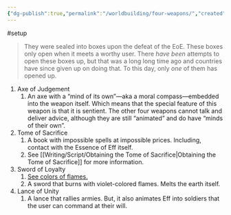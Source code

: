 ```yaml
---
{"dg-publish":true,"permalink":"/worldbuilding/four-weapons/","created":"2025-08-05T11:14:13.849-07:00"}
---
```


#setup 

> They were sealed into boxes upon the defeat of the EoE. These boxes only open when it meets a worthy user. 
> There *have been* attempts to open these boxes up, but that was a long long time ago and countries have since given up on doing that. 
> To this day, only *one* of them has opened up. 

1. Axe of Judgement
	1. An axe with a “mind of its own”—aka a moral compass—embedded into the weapon itself. Which means that the special feature of this weapon is that it is sentient. The other four weapons cannot talk and deliver advice, although they are still “animated” and do have “minds of their own”. 
2. Tome of Sacrifice
	1. A book with impossible spells at impossible prices. Including, contact with the Essence of Eff itself. 
	2. See [[Writing/Script/Obtaining the Tome of Sacrifice\|Obtaining the Tome of Sacrifice]] for more information.
3. Sword of Loyalty
	1. [See colors of flames.](https://fireplaceadviser.com/flame-color-temperature-chart/)
	2. A sword that burns with violet-colored flames. Melts the earth itself.
4. Lance of Unity
	1. A lance that rallies armies. But, it also animates Eff into soldiers that the user can command at their will. 